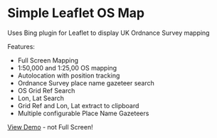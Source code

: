 # Simple Leaflet OS Map

Uses Bing plugin for Leaflet to display UK Ordnance Survey mapping 

Features:
* Full Screen Mapping
* 1:50,000 and 1:25,00 OS mapping
* Autolocation with position tracking
* Ordnance Survey place name gazeteer search
* OS Grid Ref Search
* Lon, Lat Search
* Grid Ref and Lon, Lat extract to clipboard
* Multiple configurable Place Name Gazeteers

[View Demo](https://bertybasset.github.io/SimpleOsMap/demo/index.htm) - not Full Screen!
